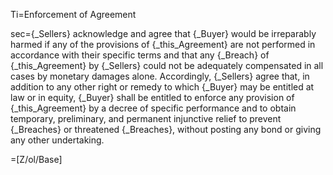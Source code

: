 Ti=Enforcement of Agreement

sec={_Sellers} acknowledge and agree that {_Buyer} would be irreparably harmed if any of the provisions of {_this_Agreement} are not performed in accordance with their specific terms and that any {_Breach} of {_this_Agreement} by {_Sellers} could not be adequately compensated in all cases by monetary damages alone.  Accordingly, {_Sellers} agree that, in addition to any other right or remedy to which {_Buyer} may be entitled at law or in equity, {_Buyer} shall be entitled to enforce any provision of {_this_Agreement} by a decree of specific performance and to obtain temporary, preliminary, and permanent injunctive relief to prevent {_Breaches} or threatened {_Breaches}, without posting any bond or giving any other undertaking.

=[Z/ol/Base]
